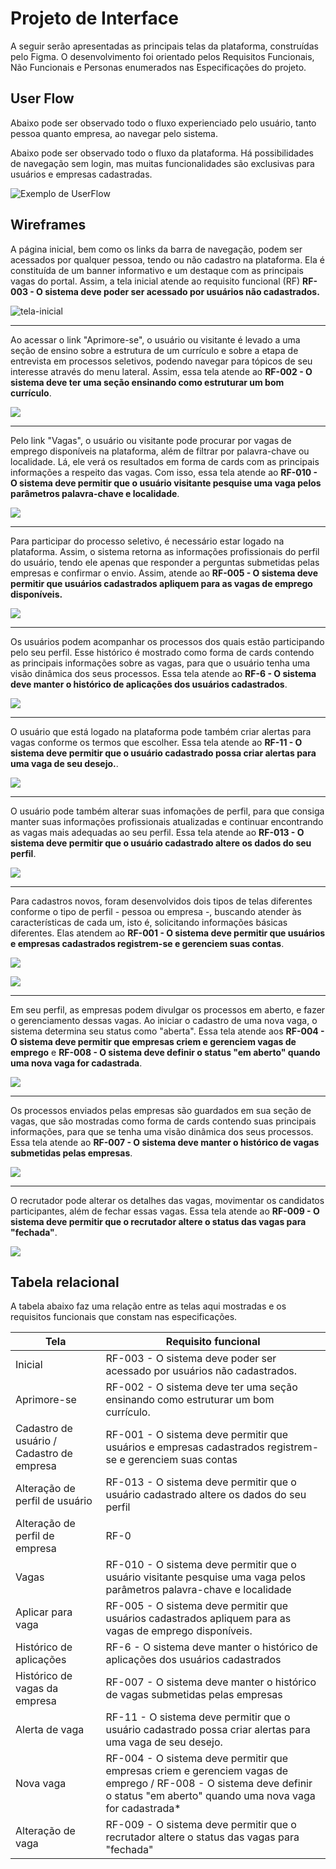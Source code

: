 
# Projeto de Interface

 A seguir serão apresentadas as principais telas da plataforma, construídas pelo Figma. O desenvolvimento foi orientado pelos Requisitos Funcionais, Não Funcionais e Personas enumerados nas Especificações do projeto.

## User Flow
Abaixo pode ser observado todo o fluxo experienciado pelo usuário, tanto pessoa quanto empresa, ao navegar pelo sistema.

Abaixo pode ser observado todo o fluxo da plataforma. Há possibilidades de navegação sem login, mas muitas funcionalidades são exclusivas para usuários e empresas cadastradas.

![Exemplo de UserFlow](img/userflow.jpg)




## Wireframes


A página inicial, bem como os links da barra de navegação, podem ser acessados por qualquer pessoa, tendo ou não cadastro na plataforma. Ela é constituída de um banner informativo e um destaque com as principais vagas do portal. Assim, a tela inicial atende ao requisito funcional (RF) **RF-003 - O sistema deve poder ser acessado por usuários não cadastrados.**

![tela-inicial](img/telas-requisitos/pag-inicial.png)

---

Ao acessar o link "Aprimore-se", o usuário ou visitante é levado a uma seção de ensino sobre a estrutura de um currículo e sobre a etapa de entrevista em processos seletivos, podendo navegar para tópicos de seu interesse através do menu lateral. Assim, essa tela atende ao **RF-002 - O sistema deve ter uma seção ensinando como estruturar um bom currículo**.

![](img/telas-requisitos/aprimore-se.png)

---

Pelo link "Vagas", o usuário ou visitante pode procurar por vagas de emprego disponíveis na plataforma, além de filtrar por palavra-chave ou localidade. Lá, ele verá os resultados em forma de cards com as principais informações a respeito das vagas. Com isso, essa tela atende ao **RF-010 - O sistema deve permitir que o usuário visitante pesquise uma vaga pelos parâmetros palavra-chave e localidade**. 

![](img/telas-requisitos/vagas-publicas.png)

---

Para participar do processo seletivo, é necessário estar logado na plataforma.  Assim, o sistema retorna as informações profissionais do perfil do usuário, tendo ele apenas que responder a perguntas submetidas pelas empresas e confirmar o envio. Assim, atende ao **RF-005 - O sistema deve permitir que usuários cadastrados apliquem para as vagas de emprego disponíveis.**

![](img/telas-requisitos/perguntas-vaga.png)

---

Os usuários podem acompanhar os processos dos quais estão participando pelo seu perfil. Esse histórico é mostrado como forma de cards contendo as principais informações sobre as vagas, para que o usuário tenha uma visão dinâmica dos seus processos. Essa tela atende ao **RF-6 - O sistema deve manter o histórico de aplicações dos usuários cadastrados**.

![](img/telas-requisitos/vagas-user.png)

---

O usuário que está logado na plataforma pode também criar alertas para vagas conforme os termos que escolher. Essa tela atende ao **RF-11 - O sistema deve permitir que o usuário cadastrado possa criar alertas para uma vaga de seu desejo.**.

![](img/telas-requisitos/alerta-vaga.png)

---

O usuário pode também alterar suas infomações de perfil, para que consiga manter suas informações profissionais atualizadas e continuar encontrando as vagas mais adequadas ao seu perfil. Essa tela atende ao **RF-013 - O sistema deve permitir que o usuário cadastrado altere os dados do seu perfil**.

![](img/telas-requisitos/editar-usuario.png)

---

Para cadastros novos, foram desenvolvidos dois tipos de telas diferentes conforme o tipo de perfil - pessoa ou empresa -, buscando atender às características de cada um, isto é, solicitando informações básicas diferentes. Elas atendem ao **RF-001 - O sistema deve permitir que usuários e empresas cadastrados registrem-se e gerenciem suas contas**.

![](img/telas-requisitos/cadastro-usuario.png)

![](img/telas-requisitos/cadastro-empresa.png)

---

Em seu perfil, as empresas podem divulgar os processos em aberto, e fazer o gerenciamento dessas vagas. Ao iniciar o cadastro de uma nova vaga, o sistema determina seu status como "aberta". Essa tela atende aos **RF-004 - O sistema deve permitir que empresas criem e gerenciem vagas de emprego** e **RF-008 - O sistema deve definir o status "em aberto" quando uma nova vaga for cadastrada**.

![](img/telas-requisitos/nova-vaga.png)

---

Os processos enviados pelas empresas são guardados em sua seção de vagas, que são mostradas como forma de cards contendo suas principais informações, para que se tenha uma visão dinâmica dos seus processos. Essa tela atende ao **RF-007 - O sistema deve manter o histórico de vagas submetidas pelas empresas**.

![](img/telas-requisitos/vagas-empresa.png)

---



O recrutador pode alterar os detalhes das vagas, movimentar os candidatos participantes, além de fechar essas vagas. Essa tela atende ao **RF-009 - O sistema deve permitir que o recrutador altere o status das vagas para "fechada"**.

![](img/telas-requisitos/altera-vaga.png)

## Tabela relacional

A tabela abaixo faz uma relação entre as telas aqui mostradas e os requisitos funcionais que constam nas especificações.

| Tela | Requisito funcional|
|--- |----|
| Inicial|RF-003 - O sistema deve poder ser acessado por usuários não cadastrados.|
| Aprimore-se | RF-002 - O sistema deve ter uma seção ensinando como estruturar um bom currículo. |
| Cadastro de usuário / Cadastro de empresa |RF-001 - O sistema deve permitir que usuários e empresas cadastrados registrem-se e gerenciem suas contas|
| Alteração de perfil de usuário |RF-013 - O sistema deve permitir que o usuário cadastrado altere os dados do seu perfil|
| Alteração de perfil de empresa |RF-0|
| Vagas |RF-010 - O sistema deve permitir que o usuário visitante pesquise uma vaga pelos parâmetros palavra-chave e localidade|
| Aplicar para vaga|RF-005 - O sistema deve permitir que usuários cadastrados apliquem para as vagas de emprego disponíveis.|
|Histórico de aplicações |RF-6 - O sistema deve manter o histórico de aplicações dos usuários cadastrados|
| Histórico de vagas da empresa | RF-007 - O sistema deve manter o histórico de vagas submetidas pelas empresas |
|Alerta de vaga|RF-11 - O sistema deve permitir que o usuário cadastrado possa criar alertas para uma vaga de seu desejo.|
| Nova vaga|RF-004 - O sistema deve permitir que empresas criem e gerenciem vagas de emprego / RF-008 - O sistema deve definir o status "em aberto" quando uma nova vaga for cadastrada*|
| Alteração de vaga|RF-009 - O sistema deve permitir que o recrutador altere o status das vagas para "fechada"|